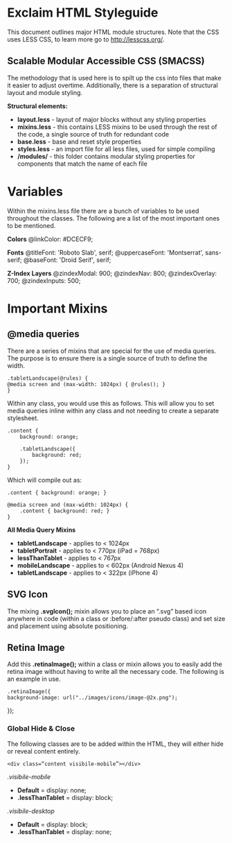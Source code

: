 # Exclaim HTML Styleguide

This document outlines major HTML module structures. Note that the CSS uses LESS CSS, to learn more go to http://lesscss.org/.

## Scalable Modular Accessible CSS (SMACSS)

The methodology that is used here is to spilt up the css into files that make it easier to adjust overtime. Additionally, there is a separation of structural layout and module styling.

**Structural elements:**

- **layout.less** - layout of major blocks without any styling properties
- **mixins.less** - this contains LESS mixins to be used through the rest of the code, a single source of truth for redundant code
- **base.less** - base and reset style properties
- **styles.less** - an import file for all less files, used for simple compiling
- **/modules/** - this folder contains modular styling properties for components that match the name of each file

# Variables

Within the mixins.less file there are a bunch of variables to be used throughout the classes. The following are a list of the most important ones to be mentioned.

**Colors**
@linkColor:         #DCECF9;

**Fonts**
@titleFont:         'Roboto Slab', serif;
@uppercaseFont:     'Montserrat', sans-serif;
@baseFont:          'Droid Serif', serif;

**Z-Index Layers**
@zindexModal:       900;
@zindexNav:         800;
@zindexOverlay:     700;
@zindexInputs:      500;

# Important Mixins

## @media queries

There are a series of mixins that are special for the use of media queries. The purpose is to ensure there is a single source of truth to define the width. 

	.tabletLandscape(@rules) {
  	@media screen and (max-width: 1024px) { @rules(); }
	}

Within any class, you would use this as follows. This will allow you to set media queries inline within any class and not needing to create a separate stylesheet.

	.content {
		background: orange;
	
		.tabletLandscape({
			background: red;
		});
	}

Which will compile out as:

	.content { background: orange; }

	@media screen and (max-width: 1024px) {
		.content { background: red; }
	}

**All Media Query Mixins**

- **tabletLandscape** - applies to < 1024px
- **tabletPortrait** - applies to < 770px (iPad = 768px)
- **lessThanTablet** - applies to < 767px 
- **mobileLandscape** - applies to < 602px (Android Nexus 4)
- **tabletLandscape** - applies to < 322px (iPhone 4)

## SVG Icon

The mixing **.svgIcon();** mixin allows you to place an “.svg” based icon anywhere in code (within a class or :before/:after pseudo class) and set size and placement using absolute positioning. 

## Retina Image 

Add this **.retinaImage();** within a class or mixin allows you to easily add the retina image without having to write all the necessary code. The following is an example in use.

	.retinaImage({
    background-image: url("../images/icons/image-@2x.png");          
  });

### Global Hide & Close 

The following classes are to be added within the HTML, they will either hide or reveal content entirely.

	<div class=“content visibile-mobile”></div>

_.visibile-mobile_

- **Default** = display: none;
- **.lessThanTablet** = display: block;

_.visibile-desktop_

- **Default** = display: block;
- **.lessThanTablet** = display: none;